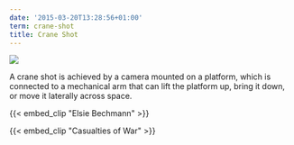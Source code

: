 ```yaml
---
date: '2015-03-20T13:28:56+01:00'
term: crane-shot
title: Crane Shot
---
```


<img src="http://ccnmtl.columbia.edu/projects/filmglossary/web/pics/cranelean.jpg" />

A crane shot is achieved by a camera mounted on a platform, which is connected to a mechanical arm that can lift the platform up, bring it down, or move it laterally across space. 

<!--more-->

{{< embed_clip "Elsie Bechmann" >}}

{{< embed_clip "Casualties of War" >}}